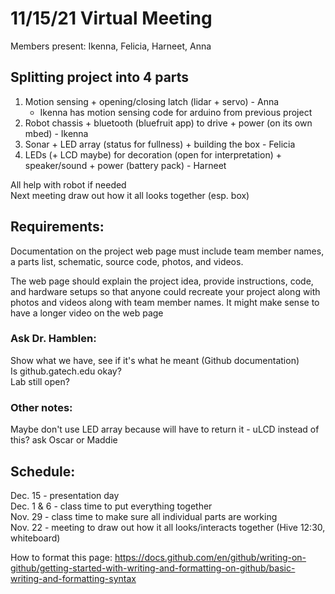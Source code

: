 # 11/15/21 Virtual Meeting

Members present: Ikenna, Felicia, Harneet, Anna

## Splitting project into 4 parts
1. Motion sensing + opening/closing latch (lidar + servo) - Anna
    - Ikenna has motion sensing code for arduino from previous project
2. Robot chassis + bluetooth (bluefruit app) to drive + power (on its own mbed) - Ikenna
3. Sonar + LED array (status for fullness) + building the box - Felicia
4. LEDs (+ LCD maybe) for decoration (open for interpretation) + speaker/sound + power (battery pack) - Harneet

All help with robot if needed  
Next meeting draw out how it all looks together (esp. box)

## Requirements:
Documentation on the project web page must include team member names, a parts list, schematic, source code, photos, and videos.  

The web page should explain the project idea, provide instructions, code, and hardware setups so that anyone could recreate your project along with photos and videos along with team member names. It might make sense to have a longer video on the web page 

### Ask Dr. Hamblen:
Show what we have, see if it's what he meant (Github documentation)  
Is github.gatech.edu okay?  
Lab still open?

### Other notes:
Maybe don't use LED array because will have to return it - uLCD instead of this? ask Oscar or Maddie

## Schedule:
Dec. 15 - presentation day  
Dec. 1 & 6 - class time to put everything together  
Nov. 29 - class time to make sure all individual parts are working  
Nov. 22 - meeting to draw out how it all looks/interacts together (Hive 12:30, whiteboard)
  
How to format this page: https://docs.github.com/en/github/writing-on-github/getting-started-with-writing-and-formatting-on-github/basic-writing-and-formatting-syntax
